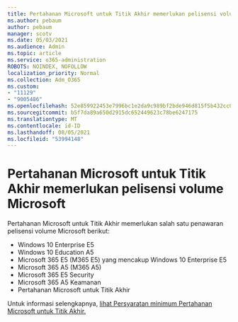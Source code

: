 ```yaml
---
title: Pertahanan Microsoft untuk Titik Akhir memerlukan pelisensi volume Microsoft
ms.author: pebaum
author: pebaum
manager: scotv
ms.date: 05/03/2021
ms.audience: Admin
ms.topic: article
ms.service: o365-administration
ROBOTS: NOINDEX, NOFOLLOW
localization_priority: Normal
ms.collection: Adm_O365
ms.custom:
- "11129"
- "9005486"
ms.openlocfilehash: 52e859922453e7996bc1e2da9c989bf2bde946d815f5b432cc079d94feca4b9b
ms.sourcegitcommit: b5f7da89a650d2915dc652449623c78be6247175
ms.translationtype: MT
ms.contentlocale: id-ID
ms.lasthandoff: 08/05/2021
ms.locfileid: "53994148"
---
```

# <a name="microsoft-defender-for-endpoint-requires-microsoft-volume-licensing"></a>Pertahanan Microsoft untuk Titik Akhir memerlukan pelisensi volume Microsoft

Pertahanan Microsoft untuk Titik Akhir memerlukan salah satu penawaran pelisensi volume Microsoft berikut:

- Windows 10 Enterprise E5
- Windows 10 Education A5
- Microsoft 365 E5 (M365 E5) yang mencakup Windows 10 Enterprise E5
- Microsoft 365 A5 (M365 A5)
- Microsoft 365 E5 Security
- Microsoft 365 A5 Keamanan
- Pertahanan Microsoft untuk Titik Akhir

Untuk informasi selengkapnya, [lihat Persyaratan minimum Pertahanan Microsoft untuk Titik Akhir.](https://docs.microsoft.com/microsoft-365/security/defender-endpoint/minimum-requirements)